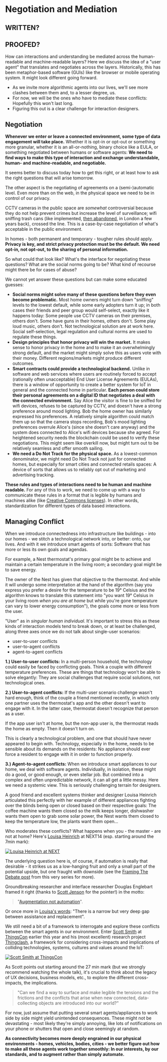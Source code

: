 # Negotiation and Mediation

## WRITTEN?
## PROOFED?

How can interactions and understanding be mediated across the human-readable and machine-readable layers? Here we discuss the idea of a "user agent" that translates and negotiates across the layers. Historically, this has been metaphor-based software (GUIs) like the browser or mobile operating system. It might look different going forward. 

- As we invite more algorithmic agents into our lives, we'll see more clashes between them and, to a lesser degree, us.
- For now, we will be the ones who have to mediate these conflicts: Hopefully this won't last long.
- Figuring this out is a clear challenge for interaction designers.


## Negotiation

**Whenever we enter or leave a connected environment, some type of data engagement will take place.** Whether it is opt-in or opt-out or something more granular, whether it is an all-or-nothing, binary choice like a EULA, or something negotiated between humans or software agents: **We need to find ways to make this type of interaction and exchange understandable, human- and machine-readable, and negotiable.**

It seems better to discuss today how to get this right, or at least how to ask the right questions that will arise tomorrow.

The other aspect is the negotiating of agreements on a (semi-)automatic level. Even more than on the web, in the physical space we need to be in control of our privacy. 

CCTV cameras in the public space are *somewhat* controversial because they do not help prevent crimes but increase the level of surveillance; wifi sniffing trash cans (like implemented, [then abandoned](http://www.cnet.com/news/london-tosses-out-wi-fi-sniffing-smart-bins/), in London a few years back), crossed the line. This is a case-by-case negotiation of what's acceptable in the public environment.

In homes - both permanent and temporary - tougher rules should apply. **Privacy is key, and strict privacy protection must be the default. We need opt-in, not opt-out, to the sharing of personal information.**

So what could that look like? What's the interface for negotiating these questions? What are the social norms going to be? What kind of recourse might there be for cases of abuse?

We cannot yet answer these questions but can make some educated guesses:

- **Social norms might solve many of these questions before they even become problematic.** Most home owners might turn down "sniffing" levels to the lowest default, while some early adopters turn it up; in both cases their friends and peer group would self-select, exactly like it happens today: Some people use CCTV cameras on their premises, others don't. Some have guns in their homes, others don't. Some play loud music, others don't. Not technological solution are at work here. Social self-selection, legal regulation and cultural norms are used to regulate these things.
- **Design principles that honor privacy will win the market.** It makes sense to honor privacy in the home and to make it an overwhelmingly strong default, and the market might simply solve this as users vote with their money. Different regions/markets might produce different outcomes.
- **Smart contracts could provide a technological backend.** Unlike in software and web services where users are routinely forced to accept (rationally often unacceptable) End User License Agreements (EULAs), there is a window of opportunity to create a better system for IoT in general and the connected home in particular. **Each person could store their personal agreements on a digital ID that negotiates a deal with the connected environment.** Say Alice the visitor is fine to be sniffed for wifi devices, refuses to be captured by CCTV, and doesn't have a strong preference around mood lighting. Bob the home owner has similarly expressed his preferences. A relatively simple algorithm could match them up so that the camera stops recording, Bob's mood lighting preferences overrule Alice's (since she doesn't care anyway) and the system does connected to Alice's wifi devices because she agreed. For heightened security needs the blockchain could be used to verify these negotiations. This might seem like overkill now, but might turn out to be relatively seamless and offer smooth sailing.
- **We need a Do Not Track for the physical space.** As a lowest-common denominator, we might need Do Not Track not just for connected homes, but especially for smart cities and connected retails spaces: A device of sorts that allows us to reliably opt out of marketing and advertising tracking.


**These rules and types of interactions need to be human and machine readable.** For any of this to work, we need to come up with a way to communicate these rules in a format that is legible by humans and machines alike (like [Creative Commons licenses](https://creativecommons.org/licenses/)). In other words, standardization for different types of data based interactions.

## Managing Conflict

When we introduce connectedness into infrastructure like buildings - into our homes - we stitch a technological network into, or better: onto, our lives. And with it we introduce smart agents of sorts: Software that has more or less its own goals and agendas.

For example, a Nest thermostat's primary goal might be to achieve and maintain a certain temperature in the living room; a secondary goal might be to save energy.

The owner of the Nest has given that objective to the thermostat. And while it will undergo some interpretation at the hand of the algorithm (say you express you prefer a desire for the temperature to be 19° Celsius and the algorithm knows to translate this statement into "you want 19° Celsius in your living room _when you are at home_ but while you're gone temperature can vary to lower energy consumption"), the goals come more or less from the user.

"User" as in _singular human individual_. It's important to stress this as these kinds of interaction models tend to break down, or at least be challenged, along three axes once we do not talk about single-user scenarios:

- user-to-user conflicts
- user-to-agent conflicts
- agent-to-agent conflicts

**1.) User-to-user conflicts:** 
In a multi-person household, the technology could easily be faced by conflicting goals. Think a couple with different temperature preferences. These are things that technology won't be able to solve elegantly: They are social challenges that require social solutions, not technological ones.

**2.) User-to-agent conflicts:** 
If the multi-user scenario challenge wasn't hard enough, think of the couple a friend mentioned recently, in which only one partner uses the thermostat's app and the other doesn't want to engage with it. In the latter case, thermostat doesn't recognize that person as a user. 

If the app user isn't at home, but the non-app user is, the thermostat reads the home as empty. Then it doesn't turn on. 

This is clearly a technological problem, and one that should have never appeared to begin with. Technology, especially in the home, needs to be sensible about its demands on the residents: No appliance should ever force a resident to engage with it in order to function properly.

**3.) Agent-to-agent conflicts:** 
When we introduce smart appliances to our home, we deal with software agents. Individually, in isolation, these might do a good, or good enough, or even stellar job. But combined into a complex and often unpredictable network, it can all get a little messy. Here we need a systemic view. This is seriously challenging terrain for designers.

A good friend and excellent systems thinker and designer Louisa Heinrich articulated this perfectly with her example of different appliances fighting over the blinds being open or closed based on their respective goals: The coffee machine wants them closed so the milk keeps longer, dishwasher wants them open to grab some solar power, the Nest wants them closed to keep the temperature low, the plants want them open... 

Who moderates these conflicts? What happens when you - the master - are not at home? Here's [Louisa Heinrich](http://louisaheinrich.com) at NEXT14 (esp. starting around the 7min mark):

[![Louisa Heinrich at NEXT](https://raw.githubusercontent.com/understanding-the-connected-home/book/master/img/talk_louisaheinrich.png)](http://video.nextconf.eu/v.ihtml?photo%5fid=9802229)

The underlying question here is, of course, if automation is really that desirable - it strikes us as a low-hanging fruit and only a small part of the potential upside, but one fraught with downside (see the [Framing The Debate post](http://www.thewavingcat.com/2015/08/07/understanding-the-connected-home-framing-the-debate/) from this very series for more).

Groundbreaking researcher and interface researcher Douglas Englebart framed it right (thanks to [Scott Jenson](http://jenson.org/) for the pointer!) in the motto:

> "[Augmentation not automation](http://www2.iath.virginia.edu/elab/hfl0035.html)". 

Or once more in [Louisa's words](http://www.louisaheinrich.com/2015/03/23/good-help-is-hard-to-find-post-26100/): "There is a narrow but very deep gap between assistance and replacement".

We still need a bit of a framework to interrogate and explore these conflicts between the smart agents in our environment. Enter [Scott Smith](http://changeist.com) at [ThingsCon](http://thingscon.com) earlier this year and his (most excellent) research project [Thingclash](http://www.thingclash.com/), a framework for considering cross-impacts and implications of colliding technologies, systems, cultures and values around the IoT:

[![Scott Smith at ThingsCon](https://raw.githubusercontent.com/understanding-the-connected-home/book/master/img/talk_scottsmith.png)](https://www.youtube.com/embed/CjcJfGrWKNA)

As Scott points out starting around the 27 min mark (but we strongly recommend watching the whole talk), it's crucial to think about the legacy of UX decisions, business models, etc., to explore the different cross-impacts, the implications.

> "Can we find a way to surface and make legible the tensions and the frictions and the conflicts that arise when new connected, data-collecting objects are introduced into our world?"

For now, just assume that putting several smart agents/appliances to work side by side might yield unintended consequences. These might not be devastating - most likely they're simply annoying, like lots of notifications on your phone or shutters that open and close seemingly at random. 

**As connectivity becomes more deeply engrained in our physical environments - homes, vehicles, bodies, cities - we better figure out how to make all these agents work together smoothly: In our interests, by our standards, and to augment rather than simply automate.**
